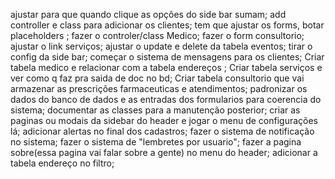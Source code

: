 
ajustar para que quando clique as opções do side bar sumam;
add controller e class para adicionar os clientes;
tem que  ajustar os forms, botar placeholders ;
fazer o controler/class Medico;
fazer o form consultorio;
ajustar o link serviços;
ajustar o update e delete da tabela eventos;
tirar o config da side bar;
começar o sistema de mensagens para os clientes;
Criar tabela medico e relacionar com a tabela endereços ;
Criar tabela serviços e ver como q faz pra saida de doc no bd;
Criar tabela consultorio que vai armazenar as prescrições farmaceuticas e atendimentos;
padronizar os dados do banco de dados e as entradas dos formularios para coerencia do sistema;
documentar as classes para a manutenção posterior;
criar as paginas ou modais da sidebar do header e jogar o menu de configurações lá; 
adicionar alertas no final dos cadastros;
fazer o sistema de notificação no sistema;
fazer o sistema de "lembretes por usuario";
fazer a pagina sobre(essa pagina vai falar sobre a gente) no menu do header;
adicionar a tabela endereço no filtro;